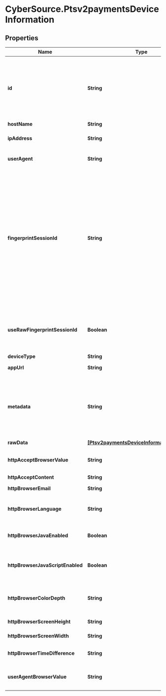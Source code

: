 # CyberSource.Ptsv2paymentsDeviceInformation

## Properties
Name | Type | Description | Notes
------------ | ------------- | ------------- | -------------
**id** | **String** | Value created by the client software that uniquely identifies the POS device. CyberSource does not forward this value to the processor. Instead, the value is forwarded to the CyberSource reporting functionality.  This field is supported only for authorizations and credits on these processors: - American Express Direct - Credit Mutuel-CIC - FDC Nashville Global - OmniPay Direct - SIX  Optional field. String (32)  | [optional] 
**hostName** | **String** | DNS resolved hostname from `ipAddress`. | [optional] 
**ipAddress** | **String** | IP address of the customer.  #### Used by **Authorization, Capture, and Credit** Optional field.  | [optional] 
**userAgent** | **String** | Customer's browser as identified from the HTTP header data. For example, `Mozilla` is the value that identifies the Netscape browser.  | [optional] 
**fingerprintSessionId** | **String** | Field that contains the session ID that you send to Decision Manager to obtain the device fingerprint information. The string can contain uppercase and lowercase letters, digits, hyphen (-), and underscore (_). However, do not use the same uppercase and lowercase letters to indicate different session IDs.  The session ID must be unique for each merchant ID. You can use any string that you are already generating, such as an order number or web session ID.  The session ID must be unique for each page load, regardless of an individual's web session ID. If a user navigates to a profiled page and is assigned a web session, navigates away from the profiled page, then navigates back to the profiled page, the generated session ID should be different and unique. You may use a web session ID, but it is preferable to use an application GUID (Globally Unique Identifier). This measure ensures that a unique ID is generated every time the page is loaded, even if it is the same user reloading the page.  | [optional] 
**useRawFingerprintSessionId** | **Boolean** | Boolean that indicates whether request contains the device fingerprint information. Values: - `true`: Use raw fingerprintSessionId when looking up device details. - `false` (default): Use merchant id + fingerprintSessionId as the session id for Device detail collection.  | [optional] 
**deviceType** | **String** | The device type at the client side. | [optional] 
**appUrl** | **String** | This field will contain the deep link that would help the Customer App to wake up.  | [optional] 
**metadata** | **String** | Verifies that the payment is originating from a valid, user-approved application and device. Sending this field helps reduce fraud and declined transactions. Note The length is set for a hexadecimal representation of the GUID/UUID. This field accepts a 36-character string (with hyphens) or a 32-character string (without hyphens). Example 123e4567-e89b-12d3-a456-426655440000 Example 123e4567e89b12d3a456426655440000  | [optional] 
**rawData** | [**[Ptsv2paymentsDeviceInformationRawData]**](Ptsv2paymentsDeviceInformationRawData.md) |  | [optional] 
**httpAcceptBrowserValue** | **String** | Value of the Accept header sent by the customer's web browser. **Note** If the customer's browser provides a value, you must include it in your request.  | [optional] 
**httpAcceptContent** | **String** | The exact content of the HTTP accept header.  | [optional] 
**httpBrowserEmail** | **String** | Email address set in the customer's browser, which may differ from customer email.  | [optional] 
**httpBrowserLanguage** | **String** | Value represents the browser language as defined in IETF BCP47. Example:en-US, refer  https://en.wikipedia.org/wiki/IETF_language_tag for more details.  | [optional] 
**httpBrowserJavaEnabled** | **Boolean** | A Boolean value that represents the ability of the cardholder browser to execute Java. Value is returned from the navigator.javaEnabled property. Possible Values:True/False  | [optional] 
**httpBrowserJavaScriptEnabled** | **Boolean** | A Boolean value that represents the ability of the cardholder browser to execute JavaScript. Possible Values:True/False. **Note**: Merchants should be able to know the values from fingerprint details of cardholder's browser.  | [optional] 
**httpBrowserColorDepth** | **String** | Value represents the bit depth of the color palette for displaying images, in bits per pixel. Example : 24, refer https://en.wikipedia.org/wiki/Color_depth for more details  | [optional] 
**httpBrowserScreenHeight** | **String** | Total height of the Cardholder's scree in pixels, example: 864.  | [optional] 
**httpBrowserScreenWidth** | **String** | Total width of the cardholder's screen in pixels. Example: 1536.  | [optional] 
**httpBrowserTimeDifference** | **String** | Time difference between UTC time and the cardholder browser local time, in minutes, Example:300  | [optional] 
**userAgentBrowserValue** | **String** | Value of the User-Agent header sent by the customer's web browser. Note If the customer's browser provides a value, you must include it in your request.  | [optional] 


